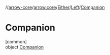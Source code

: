 //[arrow-core](../../../../../index.md)/[arrow.core](../../../index.md)/[Either](../../index.md)/[Left](../index.md)/[Companion](index.md)

# Companion

[common]\
object [Companion](index.md)
